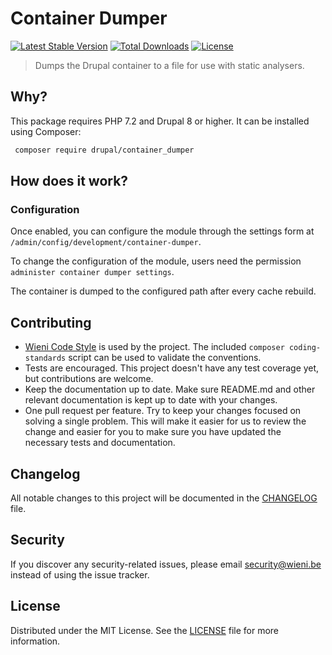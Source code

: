 Container Dumper
======================

[![Latest Stable Version](https://poser.pugx.org/wieni/container_dumper/v/stable)](https://packagist.org/packages/wieni/container_dumper)
[![Total Downloads](https://poser.pugx.org/wieni/container_dumper/downloads)](https://packagist.org/packages/wieni/container_dumper)
[![License](https://poser.pugx.org/wieni/container_dumper/license)](https://packagist.org/packages/wieni/container_dumper)

> Dumps the Drupal container to a file for use with static analysers.

## Why?
This package requires PHP 7.2 and Drupal 8 or higher. It can be installed using Composer:

```bash
 composer require drupal/container_dumper
```

## How does it work?
### Configuration
Once enabled, you can configure the module through the settings form at
`/admin/config/development/container-dumper`. 

To change the configuration of the module, users need the permission
`administer container dumper settings`.

The container is dumped to the configured path after every cache rebuild.

## Contributing
- [Wieni Code Style](https://github.com/wieni/wmcodestyle) is used by the project. The included `composer coding-standards` script can be used to validate the conventions.
- Tests are encouraged. This project doesn't have any test coverage yet, but contributions are welcome.
- Keep the documentation up to date. Make sure README.md and other relevant documentation is kept up to date with your changes.
- One pull request per feature. Try to keep your changes focused on solving a single problem. This will make it easier for us to review the change and easier for you to make sure you have updated the necessary tests and documentation.

## Changelog
All notable changes to this project will be documented in the
[CHANGELOG](CHANGELOG.md) file.

## Security
If you discover any security-related issues, please email
[security@wieni.be](mailto:security@wieni.be) instead of using the issue
tracker.

## License
Distributed under the MIT License. See the [LICENSE](LICENSE) file
for more information.
